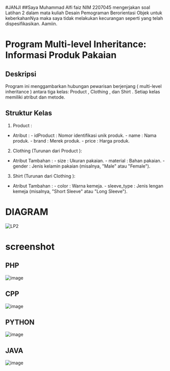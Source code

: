 #JANJI
##Saya Muhammad Alfi faiz NIM 2207045 mengerjakan soal Latihan 2 dalam mata kuliah Desain Pemograman Berorientasi Objek untuk keberkahanNya maka saya tidak melakukan kecurangan seperti yang telah dispesifikasikan. Aamiin.


# Program Multi-level Inheritance: Informasi Produk Pakaian

## Deskripsi
Program ini menggambarkan hubungan pewarisan berjenjang ( multi-level inheritance ) antara tiga kelas:  Product ,  Clothing , dan  Shirt . Setiap kelas memiliki atribut dan metode.

## Struktur Kelas
1.   Product  :
   -   Atribut  :
     -  idProduct : Nomor identifikasi unik produk.
     -  name : Nama produk.
     -  brand : Merek produk.
     -  price : Harga produk.

2.   Clothing   (Turunan dari  Product ):
   -   Atribut Tambahan  :
     -  size : Ukuran pakaian.
     -  material : Bahan pakaian.
     -  gender : Jenis kelamin pakaian (misalnya, "Male" atau "Female").


3.   Shirt   (Turunan dari  Clothing ):
   -   Atribut Tambahan  :
     -  color : Warna kemeja.
     -  sleeve_type : Jenis lengan kemeja (misalnya, "Short Sleeve" atau "Long Sleeve").

# DIAGRAM
![LP2](https://github.com/AlfiFaiz/LP2DPBO2024C1/assets/134774589/00bf7c8e-b2ee-4b6e-a35e-6c550fdd0f9d)

# screenshot
## PHP
![image](https://github.com/AlfiFaiz/LP2DPBO2024C1/assets/134774589/73404a10-e36e-4aa2-829b-47c0bd2459dd)

## CPP
![image](https://github.com/AlfiFaiz/LP2DPBO2024C1/assets/134774589/45891732-ed85-406a-9661-79f50cdbfd40)

## PYTHON
![image](https://github.com/AlfiFaiz/LP2DPBO2024C1/assets/134774589/4cea0d4d-0ed8-4c84-9869-05ab93790ef3)

## JAVA
![image](https://github.com/AlfiFaiz/LP2DPBO2024C1/assets/134774589/ef2d5b94-e087-4fca-9572-5900768b6485)



